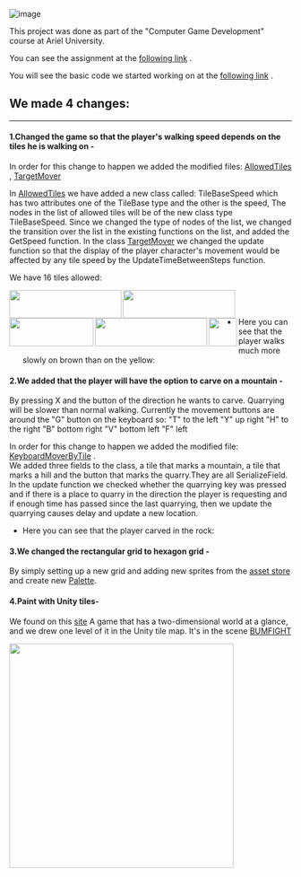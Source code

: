 
![image](https://user-images.githubusercontent.com/57855070/102347040-826a6b00-3fa8-11eb-86b4-4cd80509b9e9.png)

This project was done as part of the "Computer Game Development" course at Ariel University.

You can see the assignment at the [following link](https://github.com/gamedev-at-ariel/gamedev-5781/blob/master/08-unity-tilemap-algorithms/homework.pdf) .

You will see the basic code we started working on at the [following link](https://github.com/gamedev-at-ariel/05-tilemap-pathfinding) .

## We made 4 changes:
***

#### **1.Changed the game so that the player's walking speed depends on the tiles he is walking on -** <br />
In order for this change to happen we added the modified files:
[AllowedTiles](https://github.com/GameDev-TAY/Ex_8/blob/master/Assets/Scripts/1-tiles/AllowedTiles.cs) ,
[TargetMover](https://github.com/GameDev-TAY/Ex_8/blob/master/Assets/Scripts/2-player/TargetMover.cs)

In [AllowedTiles](https://github.com/GameDev-TAY/Ex_8/blob/master/Assets/Scripts/1-tiles/AllowedTiles.cs) we have added a new class called: TileBaseSpeed which has two attributes one of the TileBase type and the other is the speed, The nodes in the list of allowed tiles will be of the new class type TileBaseSpeed.
Since we changed the type of nodes of the list, we changed the transition over the list in the existing functions on the list, and added the GetSpeed function.
In the class [TargetMover](https://github.com/GameDev-TAY/Ex_8/blob/master/Assets/Scripts/2-player/TargetMover.cs) we changed the update function so that the display of the player character's movement would be affected by any tile speed by the UpdateTimeBetweenSteps function.

We have 16 tiles allowed: <br />

<img align="left" width="200px" height="50px" src="https://user-images.githubusercontent.com/57855070/102368961-1c8bdc80-3fc4-11eb-84a6-147fe3f1df01.png" />  
<img align="left" width="200px" height="50px" src="https://user-images.githubusercontent.com/57855070/102368630-bd2dcc80-3fc3-11eb-95b4-c46c5d525812.png" />  
<img align="left" width="150px" height="50px" src="https://user-images.githubusercontent.com/57855070/102369223-6248a500-3fc4-11eb-81f2-2031c054fadb.png" />
<img align="left" width="200px" height="50px" src="https://user-images.githubusercontent.com/57855070/102370494-c9b32480-3fc5-11eb-9326-38df7454edca.png" />  
<img align="left" width="50px" height="50px" src="https://user-images.githubusercontent.com/57855070/102369618-d2efc180-3fc4-11eb-86f2-e97b99e32e7a.png" />

<br /> <br />

* Here you can see that the player walks much more slowly on brown than on the yellow:


#### **2.We added that the player will have the option to carve on a mountain -** <br />
By pressing X and the button of the direction he wants to carve. Quarrying will be slower than normal walking.
Currently the movement buttons are around the "G" button on the keyboard so:
"T" to the left
"Y" up right
"H" to the right
"B" bottom right
"V" bottom left
"F" left

In order for this change to happen we added the modified file: [KeyboardMoverByTile](https://github.com/GameDev-TAY/Ex_8/blob/master/Assets/Scripts/2-player/KeyboardMoverByTile.cs) . <br /> 
We added three fields to the class, a tile that marks a mountain, a tile that marks a hill and the button that marks the quarry.They are all SerializeField.
In the update function we checked whether the quarrying key was pressed and if there is a place to quarry in the direction the player is requesting and if enough time has passed since the last quarrying, then we update the quarrying causes delay and update a new location.

* Here you can see that the player carved in the rock:

#### **3.We changed the rectangular grid to hexagon grid -** <br />
By simply setting up a new grid and adding new sprites from the [asset store](https://assetstore.unity.com/packages/2d/environments/2d-hex-sprites-hexagonal-tile-setup-135185)
and create new [Palette](https://github.com/GameDev-TAY/Ex_8/tree/master/Assets/HexSpriteTiles_Setup/Palettes).

#### **4.Paint with Unity tiles-** <br />
We found on this [site](https://www.myabandonware.com/) A game that has a two-dimensional world at a glance, and we drew one level of it in the Unity tile map.
It's in the scene [BUMFIGHT](https://github.com/GameDev-TAY/Ex_8/tree/master/Assets/Scenes/5-bumfight)

<img align="left" width="400px" src="https://user-images.githubusercontent.com/57855070/102362951-9cfb0f00-3fbd-11eb-9160-9ca94d312d9c.png" />  




